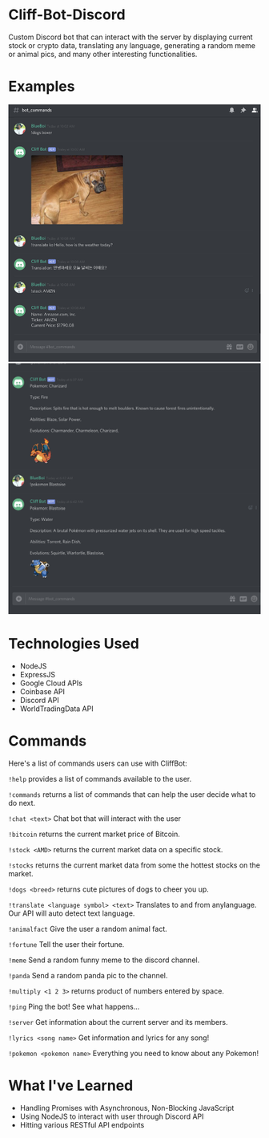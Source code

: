 # Cliff-Bot-Discord

Custom Discord bot that can interact with the server by displaying current stock or crypto data, translating any language, generating a random meme or animal pics, and many other interesting functionalities.

# Examples

<img src='Images/bot_test.png' heigth='500'>

<img src='Images/bot_test2.png' heigth='500'>

# Technologies Used

- NodeJS
- ExpressJS
- Google Cloud APIs
- Coinbase API
- Discord API
- WorldTradingData API

# Commands

Here's a list of commands users can use with CliffBot:

`!help` provides a list of commands available to the user.

`!commands` returns a list of commands that can help the user decide what to do next.

`!chat <text>` Chat bot that will interact with the user

`!bitcoin` returns the current market price of Bitcoin.

`!stock <AMD>` returns the current market data on a specific stock.

`!stocks` returns the current market data from some the hottest stocks on the market.

`!dogs <breed>` returns cute pictures of dogs to cheer you up.

`!translate <language symbol> <text>` Translates to and from anylanguage. Our API will auto detect text language.

`!animalfact` Give the user a random animal fact.

`!fortune` Tell the user their fortune.

`!meme` Send a random funny meme to the discord channel.

`!panda` Send a random panda pic to the channel.

`!multiply <1 2 3>` returns product of numbers entered by space.

`!ping` Ping the bot! See what happens...

`!server` Get information about the current server and its members.

`!lyrics <song name>` Get information and lyrics for any song!

`!pokemon <pokemon name>` Everything you need to know about any Pokemon!

# What I've Learned

- Handling Promises with Asynchronous, Non-Blocking JavaScript
- Using NodeJS to interact with user through Discord API
- Hitting various RESTful API endpoints
